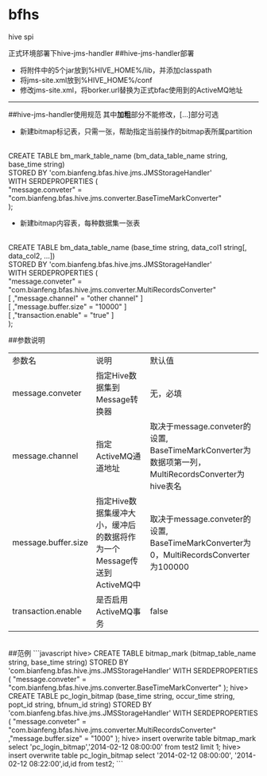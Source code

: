 bfhs
====

hive spi

正式环境部署下hive-jms-handler
##hive-jms-handler部署
* 将附件中的5个jar放到%HIVE_HOME%/lib，并添加classpath
* 将jms-site.xml放到%HIVE_HOME%/conf
* 修改jms-site.xml，将borker.url替换为正式bfac使用到的ActiveMQ地址

----------------------------------------------------------------------------
##hive-jms-handler使用规范
其中**加粗**部分不能修改，[…]部分可选

* 新建bitmap标记表，只需一张，帮助指定当前操作的bitmap表所属partition
<br />
CREATE TABLE bm_mark_table_name (bm_data_table_name string, base_time string) 
<br />
STORED BY 'com.bianfeng.bfas.hive.jms.JMSStorageHandler'
<br />
WITH SERDEPROPERTIES (
<br />
"message.conveter" = "com.bianfeng.bfas.hive.jms.converter.BaseTimeMarkConverter"
<br />
);

* 新建bitmap内容表，每种数据集一张表
<br />
CREATE TABLE bm_data_table_name (base_time string, data_col1 string[, data_col2, …]) 
<br />
STORED BY 'com.bianfeng.bfas.hive.jms.JMSStorageHandler'
<br />
WITH SERDEPROPERTIES (
<br />
"message.conveter" = "com.bianfeng.bfas.hive.jms.converter.MultiRecordsConverter"
<br />
[ ,"message.channel" = "other channel" ]
<br />
[ ,"message.buffer.size" = "10000" ]
<br />
[ ,"transaction.enable" = "true" ]
<br />
);

##参数说明
<table>
    <tr>
        <td>参数名</td>
        <td>说明</td>
        <td>默认值</td>
    </tr>
    <tr>
        <td>message.conveter</td>
        <td>指定Hive数据集到Message转换器</td>
        <td>无，必填</td>
    </tr>
    <tr>
        <td>message.channel</td>
        <td>指定ActiveMQ通道地址</td>
        <td>取决于message.conveter的设置, BaseTimeMarkConverter为数据项第一列，MultiRecordsConverter为hive表名</td>
    </tr>
    <tr>
        <td>message.buffer.size</td>
        <td>指定Hive数据集缓冲大小，缓冲后的数据将作为一个Message传送到ActiveMQ中</td>
        <td>取决于message.conveter的设置, BaseTimeMarkConverter为0，MultiRecordsConverter为100000</td>
    </tr>
    <tr>
        <td>transaction.enable</td>
        <td>是否启用ActiveMQ事务</td>
        <td>false</td>
    </tr>
</table>
<br />
##范例
```javascript
hive> CREATE TABLE bitmap_mark (bitmap_table_name string, base_time string) 
STORED BY 'com.bianfeng.bfas.hive.jms.JMSStorageHandler'
WITH SERDEPROPERTIES (
"message.conveter" = "com.bianfeng.bfas.hive.jms.converter.BaseTimeMarkConverter"
);
hive> CREATE TABLE pc_login_bitmap (base_time string, occur_time string, popt_id string, bfnum_id string) 
STORED BY 'com.bianfeng.bfas.hive.jms.JMSStorageHandler'
WITH SERDEPROPERTIES (
"message.conveter" = "com.bianfeng.bfas.hive.jms.converter.MultiRecordsConverter"
,"message.buffer.size" = "1000"
);
hive> insert overwrite table bitmap_mark select 'pc_login_bitmap','2014-02-12 08:00:00' from test2 limit 1;
hive> insert overwrite table pc_login_bitmap select '2014-02-12 08:00:00', '2014-02-12 08:22:00',id,id from test2;
```

